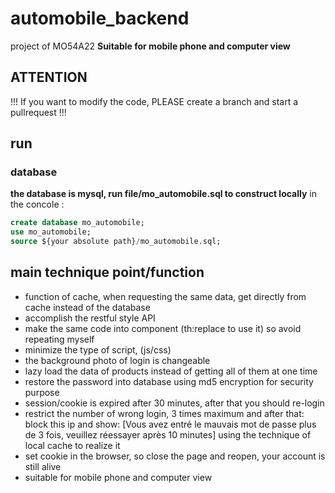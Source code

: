 # automobile_backend
project of MO54A22
**Suitable for mobile phone and computer view**
## ATTENTION
!!! If you want to modify the code, PLEASE create a branch and start a pullrequest !!!

## run
### database
**the database is mysql, run file/mo_automobile.sql to construct locally**
in the concole :  
```sql
create database mo_automobile;
use mo_automobile;
source ${your absolute path}/mo_automobile.sql;
```


## main technique point/function
* function of cache, when requesting the same data, get directly from cache instead of the database 
* accomplish the restful style API
* make the same code into component (th:replace to use it) so avoid repeating myself
* minimize the type of script, (js/css)
* the background photo of login is changeable  
* lazy load the data of products instead of getting all of them at one time
* restore the password into database using md5 encryption for security purpose
* session/cookie is expired after 30 minutes, after that you should re-login
* restrict the number of wrong login, 3 times maximum and after that: block this ip and show:
[Vous avez entré le mauvais mot de passe plus de 3 fois, veuillez réessayer après 10 minutes]
using the technique of local cache to realize it
* set cookie in the browser, so close the page and reopen, your account is still alive
* suitable for mobile phone and computer view


